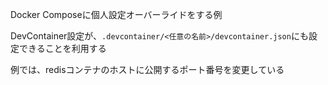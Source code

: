 Docker Composeに個人設定オーバーライドをする例

DevContainer設定が、`.devcontainer/<任意の名前>/devcontainer.json`にも設定できることを利用する

例では、redisコンテナのホストに公開するポート番号を変更している
